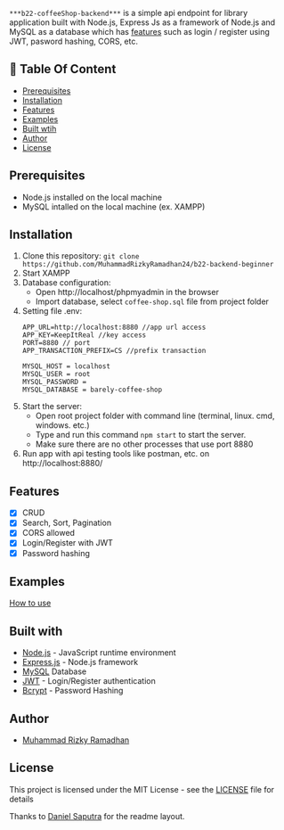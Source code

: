 `***b22-coffeeShop-backend***` is a simple api endpoint for library application built with Node.js, Express Js as a framework of Node.js and MySQL as a database which has [features](https://github.com/rifanid98/libraryapp-api#features) such as login / register using JWT, pasword hashing, CORS, etc. 

## :memo: Table Of Content
* [Prerequisites](https://github.com/MuhammadRizkyRamadhan24/b22-backend-beginner#prerequisites)
* [Installation](https://github.com/MuhammadRizkyRamadhan24/b22-backend-beginner#installation)
* [Features](https://github.com/MuhammadRizkyRamadhan24/b22-backend-beginner#features)
* [Examples](https://github.com/MuhammadRizkyRamadhan24/b22-backend-beginner#examples)
* [Built wtih](https://github.com/MuhammadRizkyRamadhan24/b22-backend-beginner#features)
* [Author](https://github.com/MuhammadRizkyRamadhan24/b22-backend-beginner#author)
* [License](https://github.com/MuhammadRizkyRamadhan24/b22-backend-beginner#license)

## Prerequisites
- Node.js installed on the local machine
- MySQL intalled on the local machine (ex. XAMPP)

## Installation
1. Clone this repository:
    `git clone https://github.com/MuhammadRizkyRamadhan24/b22-backend-beginner`
2. Start XAMPP
3. Database configuration:
    * Open http://localhost/phpmyadmin in the browser
    * Import database, select `coffee-shop.sql` file from project folder
4. Setting file .env:
    ```
    APP_URL=http://localhost:8880 //app url access
    APP_KEY=KeepItReal //key access
    PORT=8880 // port
    APP_TRANSACTION_PREFIX=CS //prefix transaction

    MYSQL_HOST = localhost
    MYSQL_USER = root
    MYSQL_PASSWORD =
    MYSQL_DATABASE = barely-coffee-shop
    ```
5. Start the server:
    * Open root project folder with command line (terminal, linux. cmd, windows. etc.)
    * Type and run this command `npm start` to start the server.
    * Make sure there are no other processes that use port 8880
6. Run app with api testing tools like postman, etc. on http://localhost:8880/

## Features
- [x] CRUD
- [x] Search, Sort, Pagination
- [x] CORS allowed
- [x] Login/Register with JWT
- [x] Password hashing

## Examples
[How to use](https://www.getpostman.com/collections/5cd81780ceeaa5ee57cd)

## Built with
- [Node.js](http://nodejs.org/) - JavaScript runtime environment
- [Express.js](https://expressjs.com/) - Node.js framework
- [MySQL](https://www.mysql.com/) Database
- [JWT](https://jwt.io/) - Login/Register authentication
- [Bcrypt](https://github.com/kelektiv/node.bcrypt.js) - Password Hashing

## Author
- [Muhammad Rizky Ramadhan](https://www.linkedin.com/in/muhammad-rizky-ramadhan-258a8b194/)

## License
This project is licensed under the MIT License - see the [LICENSE](https://github.com/MuhammadRizkyRamadhan24/b22-backend-beginner/blob/master/LICENSE) file for details

Thanks to [Daniel Saputra](https://www.linkedin.com/in/danielwetan/) for the readme layout.

